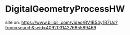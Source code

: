 # DigitalGeometryProcessHW

site on:
https://www.bilibili.com/video/BV1B54y1B7Uc?from=search&seid=4092031427685589469
